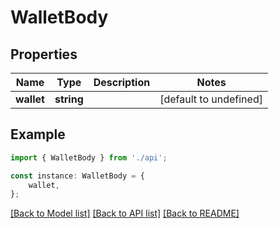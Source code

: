 # WalletBody


## Properties

Name | Type | Description | Notes
------------ | ------------- | ------------- | -------------
**wallet** | **string** |  | [default to undefined]

## Example

```typescript
import { WalletBody } from './api';

const instance: WalletBody = {
    wallet,
};
```

[[Back to Model list]](../README.md#documentation-for-models) [[Back to API list]](../README.md#documentation-for-api-endpoints) [[Back to README]](../README.md)
